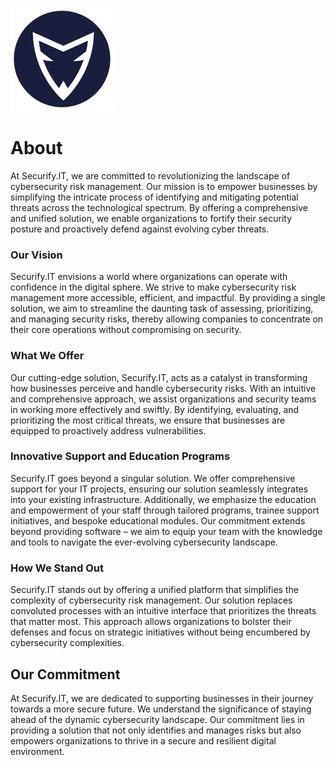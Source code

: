 <a href="/"><img src="/img/securfiy.it-logo.png" alt="Securify.IT" border="0"  /></a>


# About
At Securify.IT, we are committed to revolutionizing the landscape of cybersecurity risk management. Our mission is to empower businesses by simplifying the intricate process of identifying and mitigating potential threats across the technological spectrum. By offering a comprehensive and unified solution, we enable organizations to fortify their security posture and proactively defend against evolving cyber threats.

### Our Vision
Securify.IT envisions a world where organizations can operate with confidence in the digital sphere. We strive to make cybersecurity risk management more accessible, efficient, and impactful. By providing a single solution, we aim to streamline the daunting task of assessing, prioritizing, and managing security risks, thereby allowing companies to concentrate on their core operations without compromising on security.

### What We Offer
Our cutting-edge solution, Securify.IT, acts as a catalyst in transforming how businesses perceive and handle cybersecurity risks. With an intuitive and comprehensive approach, we assist organizations and security teams in working more effectively and swiftly. By identifying, evaluating, and prioritizing the most critical threats, we ensure that businesses are equipped to proactively address vulnerabilities.

### Innovative Support and Education Programs

Securify.IT goes beyond a singular solution. We offer comprehensive support for your IT projects, ensuring our solution seamlessly integrates into your existing infrastructure. Additionally, we emphasize the education and empowerment of your staff through tailored programs, trainee support initiatives, and bespoke educational modules. Our commitment extends beyond providing software – we aim to equip your team with the knowledge and tools to navigate the ever-evolving cybersecurity landscape.

### How We Stand Out

Securify.IT stands out by offering a unified platform that simplifies the complexity of cybersecurity risk management. Our solution replaces convoluted processes with an intuitive interface that prioritizes the threats that matter most. This approach allows organizations to bolster their defenses and focus on strategic initiatives without being encumbered by cybersecurity complexities.

## Our Commitment
At Securify.IT, we are dedicated to supporting businesses in their journey towards a more secure future. We understand the significance of staying ahead of the dynamic cybersecurity landscape. Our commitment lies in providing a solution that not only identifies and manages risks but also empowers organizations to thrive in a secure and resilient digital environment.
